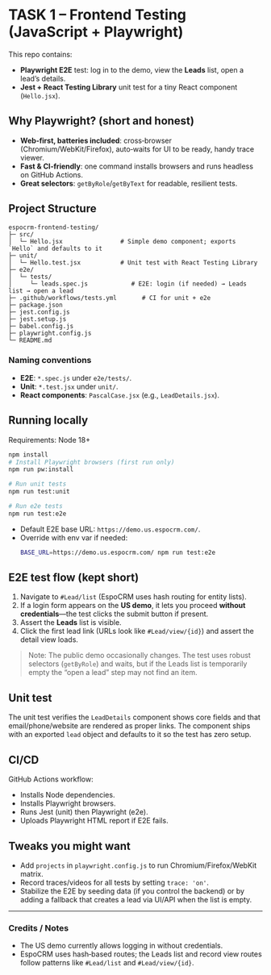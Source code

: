 
# TASK 1 – Frontend Testing (JavaScript + Playwright)

This repo contains:
- **Playwright E2E** test: log in to the demo, view the **Leads** list, open a lead’s details.
- **Jest + React Testing Library** unit test for a tiny React component (`Hello.jsx`).

## Why Playwright? (short and honest)
- **Web‑first, batteries included**: cross‑browser (Chromium/WebKit/Firefox), auto‑waits for UI to be ready, handy trace viewer.
- **Fast & CI‑friendly**: one command installs browsers and runs headless on GitHub Actions.
- **Great selectors**: `getByRole`/`getByText` for readable, resilient tests.

## Project Structure

```
espocrm-frontend-testing/
├─ src/
│  └─ Hello.jsx                # Simple demo component; exports `Hello` and defaults to it
├─ unit/
│  └─ Hello.test.jsx           # Unit test with React Testing Library
├─ e2e/ 
│  └─ tests/
│     └─ leads.spec.js            # E2E: login (if needed) → Leads list → open a lead
├─ .github/workflows/tests.yml       # CI for unit + e2e
├─ package.json
├─ jest.config.js
├─ jest.setup.js
├─ babel.config.js
├─ playwright.config.js
└─ README.md
```

### Naming conventions
- **E2E**: `*.spec.js` under `e2e/tests/`.
- **Unit**: `*.test.jsx` under `unit/`.
- **React components**: `PascalCase.jsx` (e.g., `LeadDetails.jsx`).

## Running locally

Requirements: Node 18+

```bash
npm install
# Install Playwright browsers (first run only)
npm run pw:install

# Run unit tests
npm run test:unit

# Run e2e tests
npm run test:e2e
```

- Default E2E base URL: `https://demo.us.espocrm.com/`.
- Override with env var if needed:
  ```bash
  BASE_URL=https://demo.us.espocrm.com/ npm run test:e2e
  ```

## E2E test flow (kept short)
1. Navigate to `#Lead/list` (EspoCRM uses hash routing for entity lists).
2. If a login form appears on the **US demo**, it lets you proceed **without credentials**—the test clicks the submit button if present.
3. Assert the **Leads** list is visible.
4. Click the first lead link (URLs look like `#Lead/view/{id}`) and assert the detail view loads.

> Note: The public demo occasionally changes. The test uses robust selectors (`getByRole`) and waits, but if the Leads list is temporarily empty the “open a lead” step may not find an item.

## Unit test
The unit test verifies the `LeadDetails` component shows core fields and that email/phone/website are rendered as proper links. The component ships with an exported `lead` object and defaults to it so the test has zero setup.

## CI/CD
GitHub Actions workflow:
- Installs Node dependencies.
- Installs Playwright browsers.
- Runs Jest (unit) then Playwright (e2e).
- Uploads Playwright HTML report if E2E fails.

## Tweaks you might want
- Add `projects` in `playwright.config.js` to run Chromium/Firefox/WebKit matrix.
- Record traces/videos for all tests by setting `trace: 'on'`.
- Stabilize the E2E by seeding data (if you control the backend) or by adding a fallback that creates a lead via UI/API when the list is empty.

---

### Credits / Notes
- The US demo currently allows logging in without credentials.
- EspoCRM uses hash‑based routes; the Leads list and record view routes follow patterns like `#Lead/list` and `#Lead/view/{id}`.

